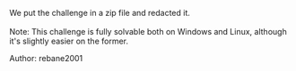 We put the challenge in a zip file and redacted it.<br/>
<br/>
Note: This challenge is fully solvable both on Windows and Linux, although it's slightly easier on the former.

Author: rebane2001